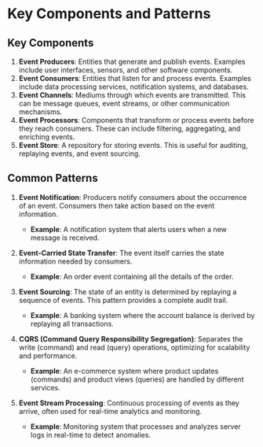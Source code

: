 # Key Components and Patterns

## Key Components

1. **Event Producers**: Entities that generate and publish events. Examples include user interfaces, sensors, and other software components.
2. **Event Consumers**: Entities that listen for and process events. Examples include data processing services, notification systems, and databases.
3. **Event Channels**: Mediums through which events are transmitted. This can be message queues, event streams, or other communication mechanisms.
4. **Event Processors**: Components that transform or process events before they reach consumers. These can include filtering, aggregating, and enriching events.
5. **Event Store**: A repository for storing events. This is useful for auditing, replaying events, and event sourcing.

## Common Patterns

1. **Event Notification**: Producers notify consumers about the occurrence of an event. Consumers then take action based on the event information.
   - **Example**: A notification system that alerts users when a new message is received.

2. **Event-Carried State Transfer**: The event itself carries the state information needed by consumers.
   - **Example**: An order event containing all the details of the order.

3. **Event Sourcing**: The state of an entity is determined by replaying a sequence of events. This pattern provides a complete audit trail.
   - **Example**: A banking system where the account balance is derived by replaying all transactions.

4. **CQRS (Command Query Responsibility Segregation)**: Separates the write (command) and read (query) operations, optimizing for scalability and performance.
   - **Example**: An e-commerce system where product updates (commands) and product views (queries) are handled by different services.

5. **Event Stream Processing**: Continuous processing of events as they arrive, often used for real-time analytics and monitoring.
   - **Example**: Monitoring system that processes and analyzes server logs in real-time to detect anomalies.

